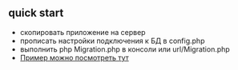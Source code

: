 ## quick start
- скопировать приложение на сервер
- прописать настройки подключения к БД в config.php
- выполнить php Migration.php в консоли или url/Migration.php
- [Пример можно посмотреть тут](https://go.vykup.kz/)
